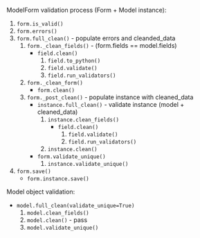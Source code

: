 ModelForm validation process (Form + Model instance):

1. `form.is_valid()`
2. `form.errors()`
3. `form.full_clean()` - populate errors and cleanded_data
    1. `form._clean_fields()` - (form.fields == model.fields)
        - `field.clean()`
            1. `field.to_python()`
            2. `field.validate()`
            3. `field.run_validators()`
    2. `form._clean_form()`
        - `form.clean()`
    3. `form._post_clean()` - populate instance with cleaned_data
        - `instance.full_clean()` - validate instance (model + cleaned_data)
            1. `instance.clean_fields()`
                - `field.clean()`
                    1. `field.validate()`
                    2. `field.run_validators()`
            2. `instance.clean()`
        - `form.validate_unique()`
            1. `instance.validate_unique()`
4. `form.save()`
    - `form.instance.save()`

Model object validation:

- `model.full_clean(validate_unique=True)`
    1. `model.clean_fields()`
    2. `model.clean()` - pass
    3. `model.validate_unique()`
